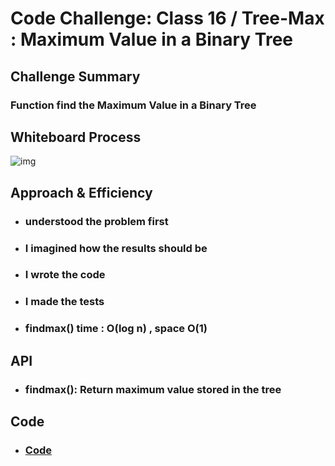 # Code Challenge: Class 16 / Tree-Max : Maximum Value in a Binary Tree

## Challenge Summary

### Function find the Maximum Value in a Binary Tree

## Whiteboard Process

![img](/images/code16.jpg)

## Approach & Efficiency

* ###  understood the problem first

* ### I imagined how the results should be

* ### I wrote the code

* ### I made the tests

* ### findmax() time : O(log n) , space O(1)

## API

* ### findmax(): Return maximum value stored in the tree

## Code

* ### [Code](https://github.com/Duniaalkilany/data-structures-and-algorithms/tree/main/401-challenges/tree-max/binaryTreeFindMax.js)
